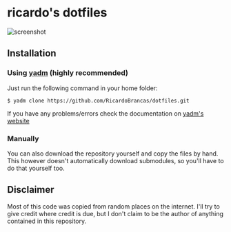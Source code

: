 # ricardo's dotfiles

![screenshot](https://i.imgur.com/qoe1Ydi.png "screenshot")

## Installation

### Using [yadm](https://github.com/TheLocehiliosan/yadm) (highly recommended)

Just run the following command in your home folder:
```
$ yadm clone https://github.com/RicardoBrancas/dotfiles.git
```
If you have any problems/errors check the documentation on [yadm's website](https://thelocehiliosan.github.io/yadm/docs/getting_started)

### Manually
You can also download the repository yourself and copy the files by hand. This however doesn't automatically download submodules, so you'll have to do that yourself too.

## Disclaimer
Most of this code was copied from random places on the internet. I'll try to give credit where credit is due, but I don't claim to be the author of anything contained in this repository.
